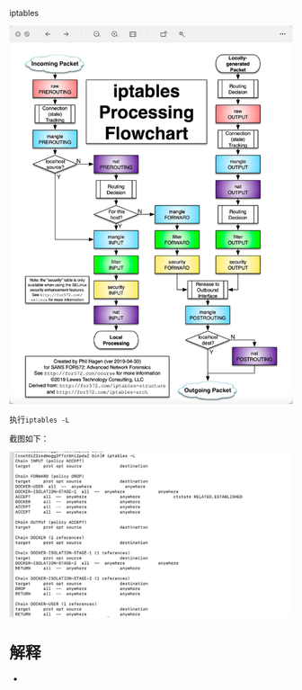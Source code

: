 iptables

![image-20220729221824010](images/image-20220729221824010.png)





执行`iptables -L`

截图如下：

![image-20220404134634026](images/image-20220404134634026.png)



# 解释

- 